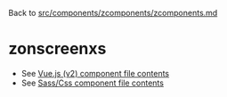 Back to [src/components/zcomponents/zcomponents.md](../zcomponents.md)

# zonscreenxs

 - See [Vue.js (v2) component file contents](./zonscreenxs.vue)
 - See [Sass/Css component file contents](./zonscreenxs.scss)
